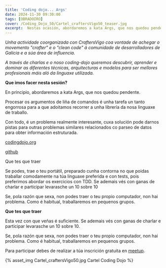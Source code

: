 ```yaml
---
title: 'Coding dojo... Args'
date: 2024-11-30 09:30:00
tags: [OBRADOIRO]
cover: /Coding_Dojo_50/Cartel_craftersVigo50_teaser.jpg
excerpt:  Nestas ocasión, abordaremos a kata Args, que nos quedou pendente.
---
```


<em>Unha actividade coorganizada con CraftersVigo coa vontade de achegar o movemento "crafter" e o "clean code" á comunidade de desarrolladores de Galicia e a súa área de influencia.

A través de charlas e o noso coding-dojo queremos descubrir, aprender e dominar as diferentes técnicas, arquitecturas e modelos para ser mellores profesionais máis aló da linguaxe utilizada.</em>

<strong>Que imos facer nesta sesión?</strong>

En principio, abordaremos a kata Args, que nos quedou pendente.

Procesar os argumentos de liña de comandos é unha tarefa un tanto engorrosa para a que adoitamos recorrer a unha librería da nosa linguaxe de traballo.

Con todo, é un problema realmente interesante, cuxa solución pode darnos pistas para outras problemas similares relacionados co parseo de datos para obter información estruturada.

[codingdojo.org](https://codingdojo.org/kata/Args/)

[github](https://github.com/CraftersVigo/katas/blob/main/args/README.md)

Que tes que traer

Se podes, trae o teu portátil, preparado cunha contorna no que poidas traballar comodamente na túa linguaxe preferida e con tests, pois preferimos abordar os exercicios con TDD. Se ademais vés con ganas de charlar e participar levarasche un 10 sobre 10

Se, pola razón que sexa, non podes traer o teu propio computador, non hai problema. Como é habitual, traballaremos en pequenos grupos.

<strong>Que tes que traer</strong>

Esta vez con que veñas é suficiente. Se ademais vés con ganas de charlar e participar levarasche un 10 sobre 10.

Se, pola razón que sexa, non podes traer o teu propio computador, non hai problema. Como é habitual, traballaremos en pequenos grupos.

Para participar debes de realizar a túa inscrición gratuita en [meetup](https://www.meetup.com/craftersvigo/events/304843661).




{% asset_img Cartel_craftersVigo50.jpg Cartel Coding Dojo %}

